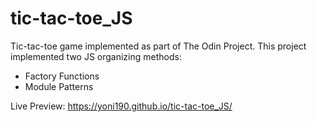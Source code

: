 # tic-tac-toe_JS
Tic-tac-toe game implemented as part of The Odin Project.
This project implemented two JS organizing methods:
- Factory Functions
- Module Patterns

Live Preview: https://yoni190.github.io/tic-tac-toe_JS/